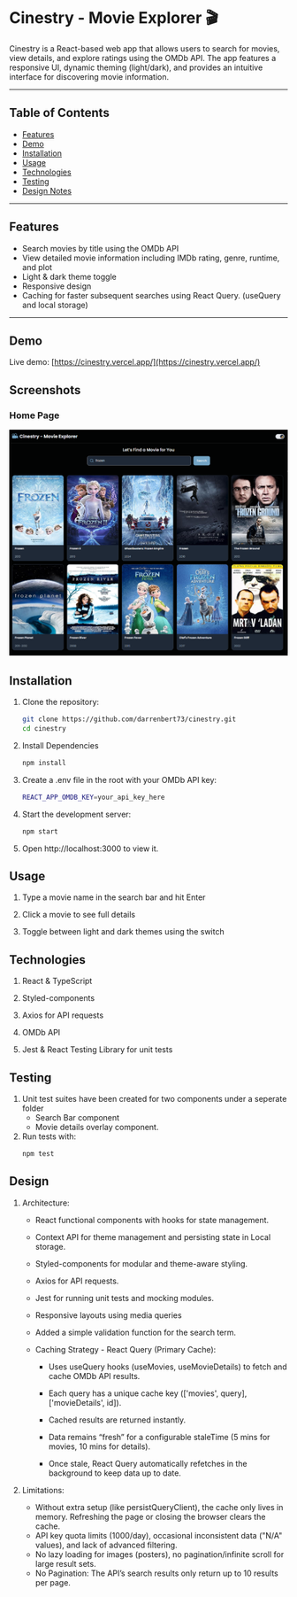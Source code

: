 # Cinestry - Movie Explorer 🎬

Cinestry is a React-based web app that allows users to search for movies, view details, and explore ratings using the OMDb API. The app features a responsive UI, dynamic theming (light/dark), and provides an intuitive interface for discovering movie information.

---

## Table of Contents

- [Features](#features)
- [Demo](#demo)
- [Installation](#installation)
- [Usage](#usage)
- [Technologies](#technologies)
- [Testing](#testing)
- [Design Notes](#design)

---

## Features

- Search movies by title using the OMDb API
- View detailed movie information including IMDb rating, genre, runtime, and plot
- Light & dark theme toggle
- Responsive design
- Caching for faster subsequent searches using React Query. (useQuery and local storage)

---

## Demo

Live demo: [https://cinestry.vercel.app/](https://cinestry.vercel.app/)

## Screenshots

### Home Page

![Cinestry Home](images/cinestry-screenshot.png)

## Installation

1. Clone the repository:
   ```bash
   git clone https://github.com/darrenbert73/cinestry.git
   cd cinestry
   ```
2. Install Dependencies
   ```bash
   npm install
   ```
3. Create a .env file in the root with your OMDb API key:
   ```bash
   REACT_APP_OMDB_KEY=your_api_key_here
   ```
4. Start the development server:
   ```bash
   npm start
   ```
5. Open http://localhost:3000 to view it.

## Usage

1. Type a movie name in the search bar and hit Enter

2. Click a movie to see full details

3. Toggle between light and dark themes using the switch

## Technologies

1. React & TypeScript

2. Styled-components

3. Axios for API requests

4. OMDb API

5. Jest & React Testing Library for unit tests

## Testing

1. Unit test suites have been created for two components under a seperate folder
   - Search Bar component
   - Movie details overlay component.
2. Run tests with:
   ```bash
   npm test
   ```

## Design

1.  Architecture:
    - React functional components with hooks for state management.

    - Context API for theme management and persisting state in Local storage.

    - Styled-components for modular and theme-aware styling.

    - Axios for API requests.

    - Jest for running unit tests and mocking modules.

    - Responsive layouts using media queries

    - Added a simple validation function for the search term.

    - Caching Strategy - React Query (Primary Cache):
      - Uses useQuery hooks (useMovies, useMovieDetails) to fetch and cache OMDb API results.

      - Each query has a unique cache key (['movies', query], ['movieDetails', id]).

      - Cached results are returned instantly.

      - Data remains “fresh” for a configurable staleTime (5 mins for movies, 10 mins for details).

      - Once stale, React Query automatically refetches in the background to keep data up to date.

2.  Limitations:
    - Without extra setup (like persistQueryClient), the cache only lives in memory. Refreshing the page or closing the browser clears the cache.
    - API key quota limits (1000/day), occasional inconsistent data ("N/A" values), and lack of advanced filtering.
    - No lazy loading for images (posters), no pagination/infinite scroll for large result sets.
    - No Pagination: The API’s search results only return up to 10 results per page.
